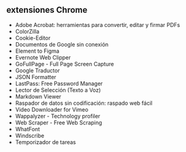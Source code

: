 ## extensiones Chrome

- Adobe Acrobat: herramientas para convertir, editar y firmar PDFs
- ColorZilla
- Cookie-Editor
- Documentos de Google sin conexión
- Element to Figma
- Evernote Web Clipper
- GoFullPage - Full Page Screen Capture
- Google Traductor
- JSON Formatter
- LastPass: Free Password Manager
- Lector de Selección (Texto a Voz)
- Markdown Viewer
- Raspador de datos sin codificación: raspado web fácil
- Video Downloader for Vimeo
- Wappalyzer - Technology profiler
- Web Scraper - Free Web Scraping
- WhatFont
- Windscribe 
- Temporizador de tareas
